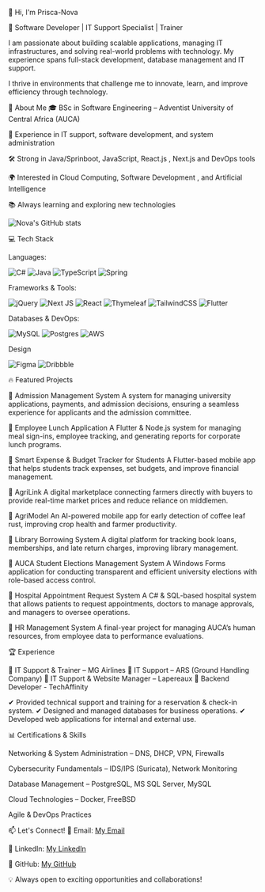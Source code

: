 👋 Hi, I'm Prisca-Nova

🚀 Software Developer | IT Support Specialist | Trainer

I am passionate about building scalable applications, managing IT infrastructures, and solving real-world problems with technology. My experience spans full-stack development, database management and IT support.

I thrive in environments that challenge me to innovate, learn, and improve efficiency through technology.

🔹 About Me
🎓 BSc in Software Engineering – Adventist University of Central Africa (AUCA)

💼 Experience in IT support, software development, and system administration

🛠️ Strong in Java/Sprinboot, JavaScript, React.js , Next.js and DevOps tools

🌍 Interested in Cloud Computing, Software Development , and Artificial Intelligence

📚 Always learning and exploring new technologies

![Nova's GitHub stats](https://github-readme-stats.vercel.app/api?username=Prisca-Nova&show_icons=true&theme=radical)

💻 Tech Stack


Languages:

![C#](https://img.shields.io/badge/c%23-%23239120.svg?style=for-the-badge&logo=csharp&logoColor=white)
![Java](https://img.shields.io/badge/java-%23ED8B00.svg?style=for-the-badge&logo=openjdk&logoColor=white)
![TypeScript](https://img.shields.io/badge/typescript-%23007ACC.svg?style=for-the-badge&logo=typescript&logoColor=white)
![Spring](https://img.shields.io/badge/spring-%236DB33F.svg?style=for-the-badge&logo=spring&logoColor=white)

Frameworks & Tools:

![jQuery](https://img.shields.io/badge/jquery-%230769AD.svg?style=for-the-badge&logo=jquery&logoColor=white)
![Next JS](https://img.shields.io/badge/Next-black?style=for-the-badge&logo=next.js&logoColor=white)
![React](https://img.shields.io/badge/react-%2320232a.svg?style=for-the-badge&logo=react&logoColor=%2361DAFB)
![Thymeleaf](https://img.shields.io/badge/Thymeleaf-%23005C0F.svg?style=for-the-badge&logo=Thymeleaf&logoColor=white)
![TailwindCSS](https://img.shields.io/badge/tailwindcss-%2338B2AC.svg?style=for-the-badge&logo=tailwind-css&logoColor=white)
![Flutter](https://img.shields.io/badge/Flutter-%2302569B.svg?style=for-the-badge&logo=Flutter&logoColor=white)

Databases & DevOps:

![MySQL](https://img.shields.io/badge/mysql-4479A1.svg?style=for-the-badge&logo=mysql&logoColor=white)
![Postgres](https://img.shields.io/badge/postgres-%23316192.svg?style=for-the-badge&logo=postgresql&logoColor=white)
![AWS](https://img.shields.io/badge/AWS-%23FF9900.svg?style=for-the-badge&logo=amazon-aws&logoColor=white)

Design 

![Figma](https://img.shields.io/badge/figma-%23F24E1E.svg?style=for-the-badge&logo=figma&logoColor=white)
![Dribbble](https://img.shields.io/badge/Dribbble-EA4C89?style=for-the-badge&logo=dribbble&logoColor=white)

🔥 Featured Projects

📌 Admission Management System
A system for managing university applications, payments, and admission decisions, ensuring a seamless experience for applicants and the admission committee.

📌 Employee Lunch Application
A Flutter & Node.js system for managing meal sign-ins, employee tracking, and generating reports for corporate lunch programs.

📌 Smart Expense & Budget Tracker for Students
A Flutter-based mobile app that helps students track expenses, set budgets, and improve financial management.

📌 AgriLink
A digital marketplace connecting farmers directly with buyers to provide real-time market prices and reduce reliance on middlemen.

📌 AgriModel
An AI-powered mobile app for early detection of coffee leaf rust, improving crop health and farmer productivity.

📌 Library Borrowing System
A digital platform for tracking book loans, memberships, and late return charges, improving library management.

📌 AUCA Student Elections Management System
A Windows Forms application for conducting transparent and efficient university elections with role-based access control.

📌 Hospital Appointment Request System
A C# & SQL-based hospital system that allows patients to request appointments, doctors to manage approvals, and managers to oversee operations.

📌 HR Management System
A final-year project for managing AUCA’s human resources, from employee data to performance evaluations.

🏆 Experience

💼 IT Support & Trainer – MG Airlines
💼 IT Support – ARS (Ground Handling Company)
💼 IT Support & Website Manager – Lapereaux
💼 Backend Developer - TechAffinity

✔ Provided technical support and training for a reservation & check-in system.
✔ Designed and managed databases for business operations.
✔ Developed web applications for internal and external use.

📊 Certifications & Skills

Networking & System Administration – DNS, DHCP, VPN, Firewalls

Cybersecurity Fundamentals – IDS/IPS (Suricata), Network Monitoring

Database Management – PostgreSQL, MS SQL Server, MySQL

Cloud Technologies – Docker, FreeBSD

Agile & DevOps Practices

📫 Let's Connect!
📩 Email: 
[My Email](priscabirindwa5@gmail.com)

💼 LinkedIn: 
[My LinkedIn](https://www.linkedin.com/in/prisca-nova-birindwa-a7749b203/)

📂 GitHub: 
[My GitHub](https://github.com/Prisca-Nova)


💡 Always open to exciting opportunities and collaborations!



